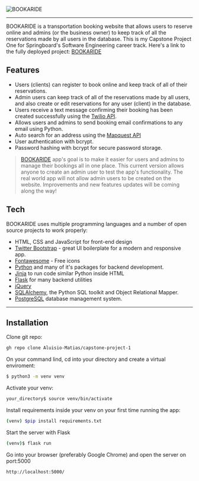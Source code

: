 ![BOOKARIDE](https://user-images.githubusercontent.com/91992866/182531145-2ba03f22-5c8e-4c3f-8595-c9d98ce0adaf.png)
___
BOOKARIDE is a transportation booking website that allows users to reserve online and admins (or the business owner) to keep track of all the reservations made by all users in the database. This is my Capstone Project One for Springboard's Software Engineering career track. Here's a link to the fully deployed project: [BOOKARIDE]

## Features

- Users (clients) can register to book online and keep track of all of their reservations. 
- Admin users can keep track of all of the reservations made by all users, and also create or edit reservations for any user (client) in the database. 
- Users receive a text message confirming their booking has been created successfully using the [Twilio API].   
- Allows users and admins to send booking email confirmations to any email using Python. 
- Auto search for an address using the [Mapquest API]
- User authentication with bcrypt.
- Password hashing with bcrypt for secure password storage.

>[BOOKARIDE] app's goal is to make it easier for users and admins
>to manage their bookings all in one place.
>This current version allows anyone to create an admin user to test the app's functionality.
>The real world app will not allow admin users to be created on the website. 
>Improvements and new features updates will be coming along the way! 

## Tech

BOOKARIDE uses multiple programming languages and a number of open source projects to work properly:

- HTML, CSS and JavaScript for front-end design
- [Twitter Bootstrap] - great UI boilerplate for a modern and responsive app.
- [Fontawesome] - Free icons
- [Python] and many of it's packages for backend development.
- [Jinja] to run code similar Python inside HTML
- [Flask] for many backend utilities
- [jQuery]
- [SQLAlchemy], the Python SQL toolkit and Object Relational Mapper.
- [PostgreSQL] database management system.

---

## Installation
Clone git repo:
```sh
gh repo clone Aluisio-Matias/capstone-project-1
```
On your command lind, cd into your directory and create a virtual enviroment:
```sh
$ python3 -m venv venv
```
Activate your venv:
```sh
your_directory$ source venv/bin/activate
```

Install requirements inside your venv on your first time running the app:
```sh
(venv) $pip install requirements.txt
```
Start the server with Flask
```sh
(venv)$ flask run
```
Go into your browser (preferably Google Chrome) and open the server on port:5000
```sh
http://localhost:5000/
```

[//]: # (These are reference links used in the body of this note and get stripped out when the markdown processor does its job.) 

[BOOKARIDE]:<https://bookaride.onrender.com/>
[Twilio API]: <https://www.twilio.com/>
[Mapquest API]: <https://developer.mapquest.com/>
[Python]: <https://www.python.org/>
[Twitter Bootstrap]: <http://twitter.github.com/bootstrap/>
[jQuery]: <http://jquery.com>
[Flask]: <https://flask.palletsprojects.com/en/2.2.x/>  
[Jinja]: <https://jinja.palletsprojects.com/en/3.0.x/>
[SQlalchemy]: <https://www.sqlalchemy.org/>
[PostgreSQL]:<https://www.postgresql.org/docs/>
[Fontawesome]: <https://fontawesome.com/>
